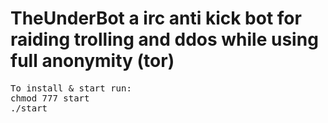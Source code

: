 # TheUnderBot a irc anti kick bot for raiding trolling and ddos while using full anonymity (tor)

<pre>
To install & start run:
chmod 777 start
./start
</pre>
